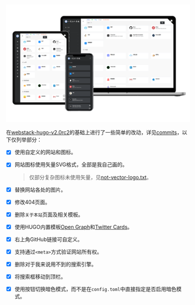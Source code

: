 ![](https://github.com/BahuangShanren/webstack-hugo/blob/master/static/images/Blog-on-Devices.png)

在[webstack-hugo-v2.0rc2](https://github.com/iplaycode/webstack-hugo/releases/tag/2.0rc2)的基础上进行了一些简单的改动，详见[commits](https://github.com/BahuangShanren/webstack-hugo/commits/master)，以下仅列举部分：

- [x] 使用自定义的网站和图标。
- [x] 网站图标使用矢量SVG格式，全部是我自己画的。

    > 仅部分复杂图标未使用矢量，见[not-vector-logo.txt](https://github.com/BahuangShanren/webstack-hugo/blob/master/static/images/not-vector-logo.txt)。

- [x] 替换网站各处的图片。
- [x] 修改404页面。
- [x] 删除`关于本站`页面及相关模板。
- [x] 使用HUGO内置模板[Open Graph](hhttps://gohugo.io/templates/internal#open-graph)和[Twitter Cards](https://gohugo.io/templates/internal#twitter-cards)。
- [x] 右上角GitHub链接可自定义。
- [x] 支持通过`<meta>`方式验证网站所有权。
- [x] 删除对于我来说用不到的搜索引擎。
- [x] 将搜索框移动到顶栏。
- [x] 使用按钮切换暗色模式，而不是在`config.toml`中直接指定是否启用暗色模式。